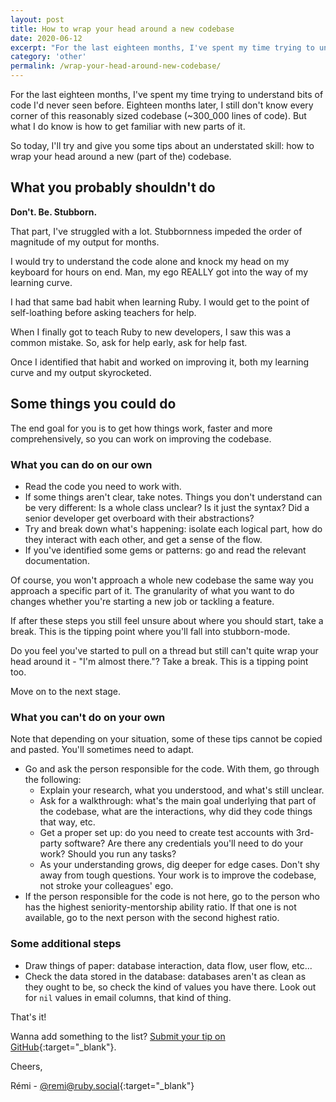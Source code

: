 ```yaml
---
layout: post
title: How to wrap your head around a new codebase
date: 2020-06-12
excerpt: "For the last eighteen months, I've spent my time trying to understand bits of code I'd never seen before. Eighteen months later, I still don't know every corner of the codebase, but what I do know, is how to get efficiently familiar with new parts of a codebase."
category: 'other'
permalink: /wrap-your-head-around-new-codebase/
---
```


For the last eighteen months, I've spent my time trying to understand bits of code I'd never seen before. Eighteen months later, I still don't know every corner of this reasonably sized codebase (\~300_000 lines of code). But what I do know is how to get familiar with new parts of it.

So today, I'll try and give you some tips about an understated skill: how to wrap your head around a new (part of the) codebase.

## What you probably shouldn't do

<strong>Don't. Be. Stubborn.</strong>

That part, I've struggled with a lot. Stubbornness impeded the order of magnitude of my output for months.

I would try to understand the code alone and knock my head on my keyboard for hours on end. Man, my ego REALLY got into the way of my learning curve.

I had that same bad habit when learning Ruby. I would get to the point of self-loathing before asking teachers for help.

When I finally got to teach Ruby to new developers, I saw this was a common mistake. So, ask for help early, ask for help fast.

Once I identified that habit and worked on improving it, both my learning curve and my output skyrocketed.

## Some things you could do
The end goal for you is to get how things work, faster and more comprehensively, so you can work on improving the codebase.

### What you can do on our own
- Read the code you need to work with.
- If some things aren't clear, take notes. Things you don't understand can be very different: Is a whole class unclear? Is it just the syntax? Did a senior developer get overboard with their abstractions?
- Try and break down what's happening: isolate each logical part, how do they interact with each other, and get a sense of the flow.
- If you've identified some gems or patterns: go and read the relevant documentation.

Of course, you won't approach a whole new codebase the same way you approach a specific part of it. The granularity of what you want to do changes whether you're starting a new job or tackling a feature.

If after these steps you still feel unsure about where you should start, take a break. This is the tipping point where you'll fall into stubborn-mode.

Do you feel you've started to pull on a thread but still can't quite wrap your head around it - "I'm almost there."? Take a break. This is a tipping point too.

Move on to the next stage.

### What you can't do on your own
Note that depending on your situation, some of these tips cannot be copied and pasted. You'll sometimes need to adapt.

- Go and ask the person responsible for the code. With them, go through the following:
  - Explain your research, what you understood, and what's still unclear.
  - Ask for a walkthrough: what's the main goal underlying that part of the codebase, what are the interactions, why did they code things that way, etc.
  - Get a proper set up: do you need to create test accounts with 3rd-party software? Are there any credentials you'll need to do your work? Should you run any tasks?
  - As your understanding grows, dig deeper for edge cases. Don't shy away from tough questions. Your work is to improve the codebase, not stroke your colleagues' ego.
- If the person responsible for the code is not here, go to the person who has the highest seniority-mentorship ability ratio. If that one is not available, go to the next person with the second highest ratio.

### Some additional steps
- Draw things of paper: database interaction, data flow, user flow, etc...
- Check the data stored in the database: databases aren't as clean as they ought to be, so check the kind of values you have there. Look out for `nil` values in email columns, that kind of thing.

That's it!

Wanna add something to the list? [Submit your tip on GitHub](https://github.com/merciremi/remicodes/issues/new){:target="\_blank"}.

Cheers,

Rémi - [@remi@ruby.social](https://ruby.social/@remi){:target="\_blank"}
